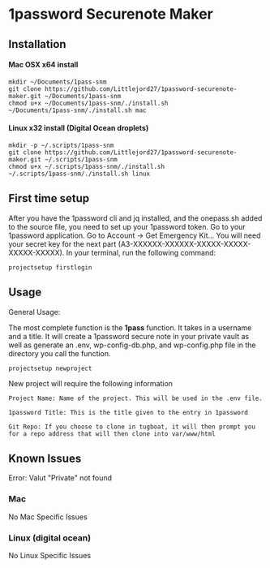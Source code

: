 # 1password Securenote Maker
## Installation

#### Mac OSX x64 install
```shell
mkdir ~/Documents/1pass-snm
git clone https://github.com/Littlejord27/1password-securenote-maker.git ~/Documents/1pass-snm
chmod u+x ~/Documents/1pass-snm/./install.sh
~/Documents/1pass-snm/./install.sh mac
```


#### Linux x32 install (Digital Ocean droplets)
```shell
mkdir -p ~/.scripts/1pass-snm
git clone https://github.com/Littlejord27/1password-securenote-maker.git ~/.scripts/1pass-snm
chmod u+x ~/.scripts/1pass-snm/./install.sh
~/.scripts/1pass-snm/./install.sh linux
```

## First time setup

After you have the 1password cli and jq installed, and the onepass.sh added to the source file, you need to set up your 1password token.
Go to your 1password application. Go to Account -> Get Emergency Kit...
You will need your secret key for the next part (A3-XXXXXX-XXXXXX-XXXXX-XXXXX-XXXXX-XXXXX).
In your terminal, run the following command:

```shell
projectsetup firstlogin
```

## Usage

General Usage:

The most complete function is the **1pass** function. It takes in a username and a title. 
It will create a 1password secure note in your private vault as well as generate an
.env, wp-config-db.php, and wp-config.php file in the directory you call the function.

```shell
projectsetup newproject
```



New project will require the following information

```text
Project Name: Name of the project. This will be used in the .env file.

1password Title: This is the title given to the entry in 1password

Git Repo: If you choose to clone in tugboat, it will then prompt you for a repo address that will then clone into var/www/html

```


## Known Issues

Error: Valut "Private" not found

### Mac

No Mac Specific Issues

### Linux (digital ocean)

No Linux Specific Issues
